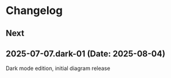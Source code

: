 # Changelog

## Next

## 2025-07-07.dark-01 (Date: 2025-08-04)

Dark mode edition, initial diagram release
